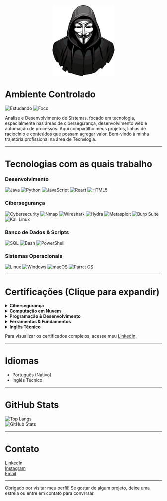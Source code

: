 <p align="center">
  <img src="https://raw.githubusercontent.com/euuCode/euuCode/refs/heads/main/anonymous.webp" width="200">
</p>

# Ambiente Controlado

![Estudando](https://img.shields.io/badge/Estudando-ISO%2027001%2C%20Ingl%C3%AAs%20Avan%C3%A7ado%2C%20Java%20SpringBoot-5E35B1?style=flat-square&logo=book&logoColor=white)
![Foco](https://img.shields.io/badge/Foco-Cybersecurity%2C%20DevWeb%2C%20Automa%C3%A7%C3%A3o-7E57C2?style=flat-square&logo=target&logoColor=white)

Análise e Desenvolvimento de Sistemas, focado em tecnologia, especialmente nas áreas de cibersegurança, desenvolvimento web e automação de processos. Aqui compartilho meus projetos, linhas de raciocínio e conteúdos que possam agregar valor. Bem-vindo à minha trajetória profissional na área de Tecnologia.

---

# Tecnologias com as quais trabalho

### Desenvolvimento

![Java](https://img.shields.io/badge/Java-9933CC?style=flat-square&logo=java&logoColor=white)
![Python](https://img.shields.io/badge/Python-7E57C2?style=flat-square&logo=python&logoColor=white)
![JavaScript](https://img.shields.io/badge/JavaScript-AB47BC?style=flat-square&logo=javascript&logoColor=white)
![React](https://img.shields.io/badge/React-8E24AA?style=flat-square&logo=react&logoColor=white)
![HTML5](https://img.shields.io/badge/HTML5-6A1B9A?style=flat-square&logo=html5&logoColor=white)

### Cibersegurança

![Cybersecurity](https://img.shields.io/badge/Cybersecurity-9C27B0?style=flat-square&logo=hack-the-box&logoColor=white)
![Nmap](https://img.shields.io/badge/Nmap-7B1FA2?style=flat-square&logo=nmap&logoColor=white)
![Wireshark](https://img.shields.io/badge/Wireshark-8E24AA?style=flat-square&logo=wireshark&logoColor=white)
![Hydra](https://img.shields.io/badge/Hydra-BA68C8?style=flat-square&logo=hydra&logoColor=white)
![Metasploit](https://img.shields.io/badge/Metasploit-9C27B0?style=flat-square&logo=metasploit&logoColor=white)
![Burp Suite](https://img.shields.io/badge/Burp_Suite-8E24AA?style=flat-square&logo=burp-suite&logoColor=white)
![Kali Linux](https://img.shields.io/badge/Kali_Linux-7B1FA2?style=flat-square&logo=kalilinux&logoColor=white)

### Banco de Dados & Scripts

![SQL](https://img.shields.io/badge/SQL-6A1B9A?style=flat-square&logo=postgresql&logoColor=white)
![Bash](https://img.shields.io/badge/Bash-7B1FA2?style=flat-square&logo=gnu-bash&logoColor=white)
![PowerShell](https://img.shields.io/badge/PowerShell-8E24AA?style=flat-square&logo=powershell&logoColor=white)

### Sistemas Operacionais

![Linux](https://img.shields.io/badge/Linux-7B1FA2?style=flat-square&logo=linux&logoColor=white)
![Windows](https://img.shields.io/badge/Windows-6A1B9A?style=flat-square&logo=windows&logoColor=white)
![macOS](https://img.shields.io/badge/macOS-4A148C?style=flat-square&logo=apple&logoColor=white)
![Parrot OS](https://img.shields.io/badge/Parrot%20OS-7B1FA2?style=flat-square&logo=parrot-security&logoColor=white)

---

# Certificações (Clique para expandir)

<details>
  <summary><strong>Cibersegurança</strong></summary>

- Sistemas Computacionais e Segurança – Centro Universitário Una  
- Introduction to Cybersecurity – Cisco  
- Cybersecurity Fundamentals – IBM  
- Endpoint Security – Cisco  
- Ethical Hacker – Cisco  
- Junior Cybersecurity Analyst – Cisco  
</details>

<details>
  <summary><strong>Computação em Nuvem</strong></summary>

- AWS Academy Graduate – Cloud Foundations – AWS  
- Fundamentos de Computação em Nuvem na AWS – DIO  
- US Green Software Development – Green Software Foundation  
- PT-BR Green Software Development – Green Software Foundation  
</details>

<details>
  <summary><strong>Programação & Desenvolvimento</strong></summary>

- Programação Orientada a Objetos com Java – DIO  
- Python Essentials 1 – Cisco  
- Python Essentials 2 – Cisco  
- Fundamentos de Data Science e Inteligência Artificial - Data Science Academy 
- Desenvolvimento Moderno de Software – DIO  
- Princípios de Desenvolvimento de Software – DIO  
- Modelagem de Software – Centro Universitário Una  
- Programação de Soluções Computacionais – Centro Universitário Una  
</details>

<details>
  <summary><strong>Ferramentas & Fundamentos</strong></summary>

- Introdução ao Git e ao GitHub – DIO  
- Ambientes Computacionais e Conectividade – Centro Universitário Una  
- Programação e Pensamento Computacional – DIO & UNA  
</details>

<details>
  <summary><strong>Inglês Técnico</strong></summary>

- English for IT 1 – Cisco  
- English for IT 2 – Cisco  
</details>

<p>Para visualizar os certificados completos, acesse meu <a href="https://linkedin.com/in/marcio-ferreira01/" target="_blank">LinkedIn</a>.</p>

---

# Idiomas

- Português (Nativo)  
- Inglês Técnico  

---

# GitHub Stats

![Top Langs](https://github-readme-stats.vercel.app/api/top-langs/?username=euuCode&layout=compact&theme=dracula&hide_border=true)  
![GitHub Stats](https://github-readme-stats.vercel.app/api?username=euuCode&show_icons=true&theme=dracula&hide_border=true)

---

# Contato

[LinkedIn](https://www.linkedin.com/in/marcio-ferreira01/)  
[Instagram](https://instagram.com/euumarcin)  
[Email](mailto:marcioh22007@gmail.com)

---

Obrigado por visitar meu perfil! Se gostar de algum projeto, deixe uma estrela ou entre em contato para conversar.
